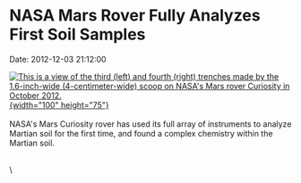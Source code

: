 NASA Mars Rover Fully Analyzes First Soil Samples
=================================================

Date: 2012-12-03 21:12:00

[![This is a view of the third (left) and fourth (right) trenches made
by the 1.6-inch-wide (4-centimeter-wide) scoop on NASA\'s Mars rover
Curiosity in October
2012.](http://www.jpl.nasa.gov/images/msl/20121203/Edgett-2-pia16469-th.jpg){width="100"
height="75"}](http://www.jpl.nasa.gov/news/news.cfm?release=2012-380&rn=news.xml&rst=3608)\
\
NASA\'s Mars Curiosity rover has used its full array of instruments to
analyze Martian soil for the first time, and found a complex chemistry
within the Martian soil.

\
\
